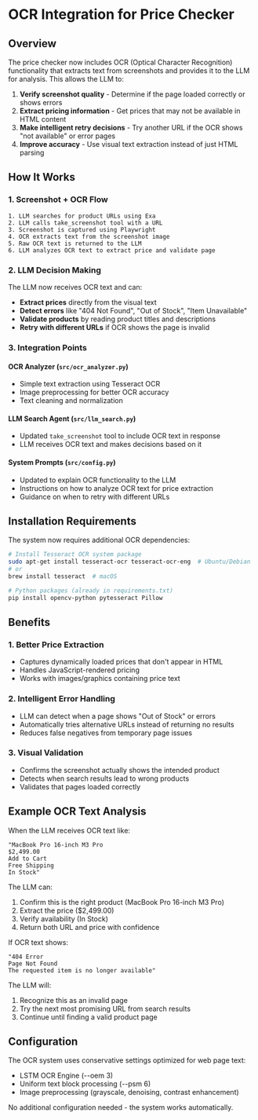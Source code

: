 # OCR Integration for Price Checker

## Overview

The price checker now includes OCR (Optical Character Recognition) functionality that extracts text from screenshots and provides it to the LLM for analysis. This allows the LLM to:

1. **Verify screenshot quality** - Determine if the page loaded correctly or shows errors
2. **Extract pricing information** - Get prices that may not be available in HTML content  
3. **Make intelligent retry decisions** - Try another URL if the OCR shows "not available" or error pages
4. **Improve accuracy** - Use visual text extraction instead of just HTML parsing

## How It Works

### 1. Screenshot + OCR Flow
```
1. LLM searches for product URLs using Exa
2. LLM calls take_screenshot tool with a URL
3. Screenshot is captured using Playwright
4. OCR extracts text from the screenshot image
5. Raw OCR text is returned to the LLM
6. LLM analyzes OCR text to extract price and validate page
```

### 2. LLM Decision Making
The LLM now receives OCR text and can:
- **Extract prices** directly from the visual text
- **Detect errors** like "404 Not Found", "Out of Stock", "Item Unavailable"
- **Validate products** by reading product titles and descriptions
- **Retry with different URLs** if OCR shows the page is invalid

### 3. Integration Points

#### OCR Analyzer (`src/ocr_analyzer.py`)
- Simple text extraction using Tesseract OCR
- Image preprocessing for better OCR accuracy
- Text cleaning and normalization

#### LLM Search Agent (`src/llm_search.py`)  
- Updated `take_screenshot` tool to include OCR text in response
- LLM receives OCR text and makes decisions based on it

#### System Prompts (`src/config.py`)
- Updated to explain OCR functionality to the LLM
- Instructions on how to analyze OCR text for price extraction
- Guidance on when to retry with different URLs

## Installation Requirements

The system now requires additional OCR dependencies:

```bash
# Install Tesseract OCR system package
sudo apt-get install tesseract-ocr tesseract-ocr-eng  # Ubuntu/Debian
# or
brew install tesseract  # macOS

# Python packages (already in requirements.txt)
pip install opencv-python pytesseract Pillow
```

## Benefits

### 1. Better Price Extraction
- Captures dynamically loaded prices that don't appear in HTML
- Handles JavaScript-rendered pricing
- Works with images/graphics containing price text

### 2. Intelligent Error Handling  
- LLM can detect when a page shows "Out of Stock" or errors
- Automatically tries alternative URLs instead of returning no results
- Reduces false negatives from temporary page issues

### 3. Visual Validation
- Confirms the screenshot actually shows the intended product
- Detects when search results lead to wrong products
- Validates that pages loaded correctly

## Example OCR Text Analysis

When the LLM receives OCR text like:
```
"MacBook Pro 16-inch M3 Pro
$2,499.00
Add to Cart
Free Shipping
In Stock"
```

The LLM can:
1. Confirm this is the right product (MacBook Pro 16-inch M3 Pro)
2. Extract the price ($2,499.00)  
3. Verify availability (In Stock)
4. Return both URL and price with confidence

If OCR text shows:
```
"404 Error
Page Not Found  
The requested item is no longer available"
```

The LLM will:
1. Recognize this as an invalid page
2. Try the next most promising URL from search results
3. Continue until finding a valid product page

## Configuration

The OCR system uses conservative settings optimized for web page text:
- LSTM OCR Engine (--oem 3)
- Uniform text block processing (--psm 6)
- Image preprocessing (grayscale, denoising, contrast enhancement)

No additional configuration needed - the system works automatically. 